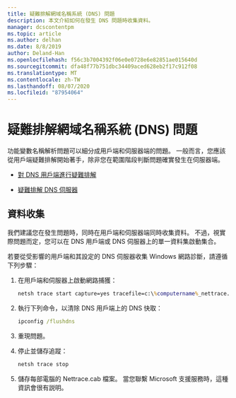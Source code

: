 ```yaml
---
title: 疑難排解網域名稱系統 (DNS) 問題
description: 本文介紹如何在發生 DNS 問題時收集資料。
manager: dcscontentpm
ms.topic: article
ms.author: delhan
ms.date: 8/8/2019
author: Deland-Han
ms.openlocfilehash: f56c3b7004392f06e0e0728e6e82851ae015640d
ms.sourcegitcommit: dfa48f77b751dbc34409aced628eb2f17c912f08
ms.translationtype: MT
ms.contentlocale: zh-TW
ms.lasthandoff: 08/07/2020
ms.locfileid: "87954064"
---
```

# <a name="troubleshooting-domain-name-system-dns-issues"></a>疑難排解網域名稱系統 (DNS) 問題

功能變數名稱解析問題可以細分成用戶端和伺服器端的問題。 一般而言，您應該從用戶端疑難排解開始著手，除非您在範圍階段判斷問題確實發生在伺服器端。

- [對 DNS 用戶端進行疑難排解](troubleshoot-dns-client.md)

- [疑難排解 DNS 伺服器](troubleshoot-dns-server.md)

## <a name="data-collection"></a>資料收集

我們建議您在發生問題時，同時在用戶端和伺服器端同時收集資料。 不過，視實際問題而定，您可以在 DNS 用戶端或 DNS 伺服器上的單一資料集啟動集合。

若要從受影響的用戶端和其設定的 DNS 伺服器收集 Windows 網路診斷，請遵循下列步驟：

1. 在用戶端和伺服器上啟動網路捕獲：

   ```cmd
   netsh trace start capture=yes tracefile=c:\%computername%_nettrace.etl
   ```

2. 執行下列命令，以清除 DNS 用戶端上的 DNS 快取：

   ```cmd
   ipconfig /flushdns
   ```

3. 重現問題。

4. 停止並儲存追蹤：

   ```cmd
   netsh trace stop
   ```

5. 儲存每部電腦的 Nettrace.cab 檔案。 當您聯繫 Microsoft 支援服務時，這種資訊會很有説明。